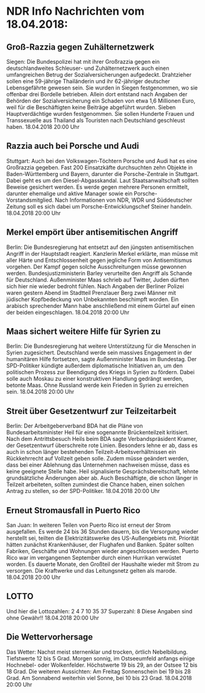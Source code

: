 # NDR Info Nachrichten vom 18.04.2018:


## Groß-Razzia gegen Zuhälternetzwerk
Siegen:	Die Bundespolizei hat mit ihrer Großrazzia gegen ein deutschlandweites Schleuser- und Zuhälternetzwerk auch einen umfangreichen Betrug der Sozialversicherungen aufgedeckt. Drahtzieher sollen eine 59-jährige Thailänderin und ihr 62-jähriger deutscher Lebensgefährte gewesen sein. Sie wurden in Siegen festgenommen, wo sie offenbar drei Bordelle betrieben. Allein dort entstand nach Angaben der Behörden der Sozialversicherung ein Schaden von etwa 1,6 Millionen Euro, weil für die Beschäftigten keine Beiträge abgeführt wurden. Sieben Hauptverdächtige wurden festgenommen. Sie sollen Hunderte Frauen und Transsexuelle aus Thailand als Touristen nach Deutschland geschleust haben. 18.04.2018 20:00 Uhr 

## Razzia auch bei Porsche und Audi
Stuttgart:	Auch bei den Volkswagen-Töchtern Porsche und Audi hat es eine Großrazzia gegeben. Fast 200 Einsatzkäfte durchsuchten zehn Objekte in Baden-Württemberg und Bayern, darunter die Porsche-Zentrale in Stuttgart. Dabei geht es um den Diesel-Abgasskandal. Laut Staatsanwaltschaft sollten Beweise gesichert werden. Es werde gegen mehrere Personen ermittelt, darunter ehemalige und aktive Manager sowie ein Porsche-Vorstandsmitglied. Nach Informationen von NDR, WDR und Süddeutscher Zeitung soll es sich dabei um Porsche-Entwicklungschef Steiner handeln. 18.04.2018 20:00 Uhr 

## Merkel empört über antisemitischen Angriff
Berlin: Die Bundesregierung hat entsetzt auf den jüngsten antisemitischen Angriff in der Hauptstadt reagiert. Kanzlerin Merkel erklärte, man müsse mit aller Härte und Entschlossenheit gegen jegliche Form von Antisemitismus vorgehen. Der Kampf gegen solche Ausschreitungen müsse gewonnen werden. Bundesjustizministerin Barley verurteilte den Angriff als Schande für Deutschland. Außenminister Maas schrieb auf Twitter, Juden dürften sich hier nie wieder bedroht fühlen. Nach Angaben der Berliner Polizei waren gestern Abend im Stadtteil Prenzlauer Berg zwei Männer mit jüdischer Kopfbedeckung von Unbekannten beschimpft worden. Ein arabisch sprechender Mann habe anschließend mit einem Gürtel auf einen der beiden eingeschlagen. 18.04.2018 20:00 Uhr 

## Maas sichert weitere Hilfe für Syrien zu
Berlin: Die Bundesregierung hat weitere Unterstützung für die Menschen in Syrien zugesichert. Deutschland werde sein massives Engagement in der humanitären Hilfe fortsetzen, sagte Außenminister Maas im Bundestag. Der SPD-Politiker kündigte außerdem diplomatische Initiativen an, um den politischen Prozess zur Beendigung des Kriegs in Syrien zu fördern. Dabei solle auch Moskau zu einer konstruktiven Handlung gedrängt werden, betonte Maas. Ohne Russland werde kein Frieden in Syrien zu erreichen sein. 18.04.2018 20:00 Uhr 

## Streit über Gesetzentwurf zur Teilzeitarbeit
Berlin: Der Arbeitgeberverband BDA hat die Pläne von Bundesarbeitsminister Heil für eine sogenannte Brückenteilzeit kritisiert. Nach dem Antrittsbesuch Heils beim BDA sagte Verbandspräsident Kramer, der Gesetzentwurf überschreite rote Linien. Besonders lehne er ab, dass es auch in schon länger bestehenden Teilzeit-Arbeitsverhältnissen ein Rückkehrrecht auf Vollzeit geben solle. Zudem müsse geändert werden, dass bei einer Ablehnung das Unternehmen nachweisen müsse, dass es keine geeignete Stelle habe. Heil signalisierte Gesprächsbereitschaft, lehnte grundsätzliche Änderungen aber ab. Auch Beschäftigte, die schon länger in Teilzeit arbeiteten, sollten zumindest die Chance haben, einen solchen Antrag zu stellen, so der SPD-Politiker. 18.04.2018 20:00 Uhr 

## Erneut Stromausfall in Puerto Rico
San Juan: In weiteren Teilen von Puerto Rico ist erneut der Strom ausgefallen. Es werde 24 bis 36 Stunden dauern, bis die Versorgung wieder herstellt sei, teilten die Elektrizitätswerke des US-Außengebiets mit. Priorität hätten zunächst Krankenhäuser, der Flughafen und Banken. Später sollten Fabriken, Geschäfte und Wohnungen wieder angeschlossen werden. Puerto Rico war im vergangenen September durch einen Hurrikan verwüstet worden. Es dauerte Monate, den Großteil der Haushalte wieder mit Strom zu versorgen. Die Kraftwerke und das Leitungsnetz gelten als marode. 18.04.2018 20:00 Uhr 

## LOTTO
Und hier die Lottozahlen:
2		4		7		10		35		37
Superzahl:		8 Diese Angaben sind ohne Gewähr!! 18.04.2018 20:00 Uhr 

## Die Wettervorhersage
Das Wetter: Nachst meist sternenklar und trocken, örtlich Nebelbildung. Tiefstwerte 12 bis 5 Grad. Morgen sonnig, im Ostseeumfeld anfangs einige Hochnebel- oder Wolkenfelder. Höchstwerte 19 bis 29, an der Ostsee 12 bis 18 Grad. Die weiteren Aussichten: Am Freitag Sonnenschein bei 19 bis 28 Grad. Am Sonnabend weiterhin viel Sonne, bei 10 bis 23 Grad. 18.04.2018 20:00 Uhr 

